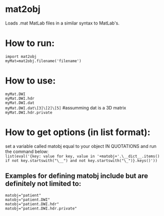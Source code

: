 # mat2obj
Loads .mat MatLab files in a similar syntax to MatLab's.   
      
# How to run:
`import mat2obj`   
`myMat=mat2obj.filename('filename')`   
      
# How to use:
`myMat.DWI`   
`myMat.DWI.hdr`   
`myMat.DWI.dat`    
`myMat.DWI.dat\[3]\[2]\[5]` #assumming dat is a 3D matrix     
`myMat.DWI.hdr.private`     
       
# How to get options (in list format):
set a variable called matobj equal to your object IN QUOTATIONS and run the command below:         
`list(eval('{key: value for key, value in '+matobj+'.\__dict__.items() if not key.startswith("\__") and not key.startswith("\_")}.keys()'))`
       
## Examples for defining matobj include but are definitely not limited to:       
`matobj="patient"`     
`matobj="patient.DWI"`   
`matobj="patient.DWI.hdr"`   
`matobj="patient.DWI.hdr.private"`   
